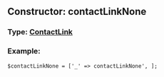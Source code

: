 ## Constructor: contactLinkNone  



### Type: [ContactLink](../types/ContactLink.md)

### Example:


```
$contactLinkNone = ['_' => contactLinkNone', ];
```